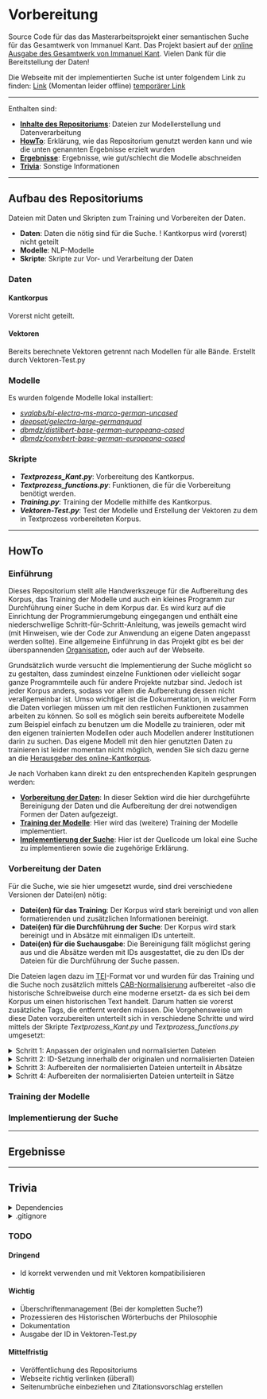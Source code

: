 # Vorbereitung
Source Code für das das Masterarbeitsprojekt einer semantischen Suche für das Gesamtwerk von Immanuel Kant. Das Projekt basiert auf der [online Ausgabe des Gesamtwerk von Immanuel Kant](http://kant.korpora.org). Vielen Dank für die Bereitstellung der Daten!

Die Webseite mit der implementierten Suche ist unter folgendem Link zu finden:
[Link](http://www.in-medias-res.wagnerhof.net) (Momentan leider offline)
[temporärer Link](https://in-medias-res.honig-wagner.eu)

---

Enthalten sind:

- **[Inhalte des Repositoriums](#-aufbau-des-repositoriums)**: Dateien zur Modellerstellung und Datenverarbeitung
- **[HowTo](#-howto)**: Erklärung, wie das Repositorium genutzt werden kann und wie die unten genannten Ergebnisse erzielt wurden
- **[Ergebnisse](#-ergebnisse)**: Ergebnisse, wie gut/schlecht die Modelle abschneiden
- **[Trivia](#-trivia)**: Sonstige Informationen


---

## Aufbau des Repositoriums

Dateien mit Daten und Skripten zum Training und Vorbereiten der Daten.

- **Daten**: Daten die nötig sind für die Suche. ! Kantkorpus wird (vorerst) nicht geteilt
- **Modelle**: NLP-Modelle
- **Skripte**: Skripte zur Vor- und Verarbeitung der Daten


### Daten

#### Kantkorpus

Vorerst nicht geteilt.

#### Vektoren

Bereits berechnete Vektoren getrennt nach Modellen für alle Bände. Erstellt durch Vektoren-Test.py

### Modelle

Es wurden folgende Modelle lokal installiert:
- *[svalabs/bi-electra-ms-marco-german-uncased](https://huggingface.co/svalabs/bi-electra-ms-marco-german-uncased)*
- *[deepset/gelectra-large-germanquad](https://huggingface.co/deepset/gelectra-large-germanquad)*
- *[dbmdz/distilbert-base-german-europeana-cased](https://huggingface.co/dbmdz/distilbert-base-german-europeana-cased)*
- *[dbmdz/convbert-base-german-europeana-cased](https://huggingface.co/dbmdz/convbert-base-german-europeana-cased)*

### Skripte

- ***Textprozess_Kant.py***: Vorbereitung des Kantkorpus.
- ***Textprozess_functions.py***: Funktionen, die für die Vorbereitung benötigt werden.
- ***Training.py***: Training der Modelle mithilfe des Kantkorpus.
- ***Vektoren-Test.py***: Test der Modelle und Erstellung der Vektoren zu dem in Textprozess vorbereiteten Korpus.


---

## HowTo

### Einführung

Dieses Repositorium stellt alle Handwerkszeuge für die Aufbereitung des Korpus, das Training der Modelle und auch ein kleines Programm zur Durchführung einer Suche in dem Korpus dar. Es wird kurz auf die Einrichtung der Programmierumgebung eingegangen und enthält eine niederschwellige Schritt-für-Schritt-Anleitung, was jeweils gemacht wird (mit Hinweisen, wie der Code zur Anwendung an eigene Daten angepasst werden sollte). Eine allgemeine Einführung in das Projekt gibt es bei der überspannenden [Organisation](https://github.com/In-Medias-Res-Wagnerhof-net), oder auch auf der Webseite.

Grundsätzlich wurde versucht die Implementierung der Suche möglicht so zu gestalten, dass zumindest einzelne Funktionen oder vielleicht sogar ganze Programmteile auch für andere Projekte nutzbar sind. Jedoch ist jeder Korpus anders, sodass vor allem die Aufbereitung dessen nicht verallgemeinbar ist. Umso wichtiger ist die Dokumentation, in welcher Form die Daten vorliegen müssen um mit den restlichen Funktionen zusammen arbeiten zu können. So soll es möglich sein bereits aufbereitete Modelle zum Beispiel einfach zu benutzen um die Modelle zu trainieren, oder mit den eigenen trainierten Modellen oder auch Modellen anderer Institutionen darin zu suchen. Das eigene Modell mit den hier genutzten Daten zu trainieren ist leider momentan nicht möglich, wenden Sie sich dazu gerne an die [Herausgeber des online-Kantkorpus](http://kant.korpora.org).

Je nach Vorhaben kann direkt zu den entsprechenden Kapiteln gesprungen werden:
- **[Vorbereitung der Daten](#-vorbereitung-der-daten)**: In dieser Sektion wird die hier durchgeführte Bereinigung der Daten und die Aufbereitung der drei notwendigen Formen der Daten aufgezeigt.
- **[Training der Modelle](#-training-der-modelle)**: Hier wird das (weitere) Training der Modelle implementiert.
- **[Implementierung der Suche](#-implementierung-der-suche)**: Hier ist der Quellcode um lokal eine Suche zu implementieren sowie die zugehörige Erklärung.

### Vorbereitung der Daten

Für die Suche, wie sie hier umgesetzt wurde, sind drei verschiedene Versionen der Datei(en) nötig:

- **Datei(en) für das Training**: Der Korpus wird stark bereinigt und von allen formatierenden und zusätzlichen Informationen bereinigt.
- **Datei(en) für die Durchführung der Suche**: Der Korpus wird stark bereinigt und in Absätze mit einmaligen IDs unterteilt.
- **Datei(en) für die Suchausgabe**: Die Bereinigung fällt möglichst gering aus und die Absätze werden mit IDs ausgestattet, die zu den IDs der Dateien für die Durchführung der Suche passen.

Die Dateien lagen dazu im [TEI](https://tei-c.org)-Format vor und wurden für das Training und die Suche noch zusätzlich mittels [CAB-Normalisierung](https://www.deutschestextarchiv.de/cab/) aufbereitet -also die historische Schreibweise durch eine moderne ersetzt- da es sich bei dem Korpus um einen historischen Text handelt. Darum hatten sie vorerst zusätzliche Tags, die entfernt werden müssen. Die Vorgehensweise um diese Daten vorzubereiten unterteilt sich in verschiedene Schritte und wird mittels der Skripte *Textprozess_Kant.py* und *Textprozess_functions.py* umgesetzt:

<details>
<summary>Schritt 1: Anpassen der originalen und normalisierten Dateien</summary>

Um die Aufbereitung möglichst simpel zu gestalten, werden alle unnötigen Zusätze wie Fußnoten, Marginalia, Appendix, Seiten- und Zeilenumbrüche entfernt. Außerdem werden bereits die Überschriften in h-tags gewandelt und doppelte Leerzeichen entfernt. Dies geschieht mittels der *anpassen()*-Funktion. In den normalisierten Dateien werden zusätzlich die Abkürzungen aufgelöst (mithilfe von *abkürzungen_auflösen()*) und die zusätzlichen w- und s-tags so entfernt, dass die neuen Begriffe stehen bleiben. 

</details>

<details>
<summary>Schritt 2: ID-Setzung innerhalb der originalen und normalisierten Dateien</summary>

Nachdem die Dateien in Schritt 1 vorbereitet wurden, werden die IDs gesetzt mit *strukturiereDIV()*. Da die Absätze bereits vorgefiltert werden, ist hier zwingend darauf zu achten, dass ein Absatz in der originalen Datei die gleiche ID hat wie der gleiche Absatz in dem normalisierten Text, da sonst die Zuweisung der Ergebnisse auf die Ausgabedatei am Ende nicht korrekt erfolgen kann und nicht nur falsche Ergebnisse auftreten, sondern im schlimmsten Fall auch das Programm abbrechen kann. 

</details>

<details>
<summary>Schritt 3: Aufbereiten der normalisierten Dateien unterteilt in Absätze</summary>

Mithilfe der in Schritt 2 erstellten Texte wird nun mittels *erstelle_plaintext()* und der Hilfsfunktion *plain()* ein reiner Text erstellt, bei dem die Mithilfe von Zeilenumbrüchen Absätze getrennt werden. Dabei werden drei Dateien erzeugt: Eine Datei mit allen Absätzen, eine mit allen außer dem zehnten und eine mit nur allen zehnten Absätzen. Die Bereingigung verringert dabei den fremdsprachlichen Anteil, Nummern und Daten, überflüßige Leerzeichen, Satzzeichen und Klammern und entfernt alle verbleibenden Tags.

</details>

<details>
<summary>Schritt 4: Aufbereiten der normalisierten Dateien unterteilt in Sätze</summary>

Grundsätzlich wird hier wie in Schritt 3 verfahren, jedoch werden in den normalisierten Dateien zu Beginn nicht die Satzunterteilungen entfernt, sodass diese dann als Teiler genutzt werden können und aus den resultierenden Sätzen drei Dateien nach dem oben genannten Schema erstellt werden.

</details>


### Training der Modelle

### Implementierung der Suche


---

## Ergebnisse


---

## Trivia

<details>
<summary>Dependencies</summary>

Vorbereitung:
- Textprozess_Kant.py:
    - bs4
    - lxml
    - Textprozess_functions
- Textprozess_functions.py:
    - bs4
    - lxml
    - re

Training.py:
- Einlesen:
    - bs4
    - re
    - lxml
- Training
    - transformers
    - datasets
    - trl

Vektoren-Test.py
- Korpus:
    - bs4
    - re
    - lxml
- Modell:
    - sentence_transformers
    - numpy
    - sklearn

</details>


<details>
<summary>.gitignore</summary>

Kantkorpus und Modelle (wegen der Größe) werden (vorerst) nicht übertragen.

</details>


### TODO

#### Dringend

- Id korrekt verwenden und mit Vektoren kompatibilisieren

#### Wichtig

- Überschriftenmanagement (Bei der kompletten Suche?)
- Prozessieren des Historischen Wörterbuchs der Philosophie
- Dokumentation
- Ausgabe der ID in Vektoren-Test.py

#### Mittelfristig

- Veröffentlichung des Repositoriums
- Webseite richtig verlinken (überall)
- Seitenumbrüche einbeziehen und Zitationsvorschlag erstellen
